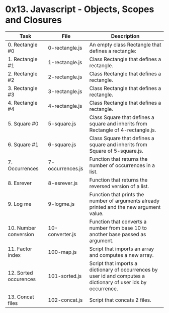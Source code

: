 # 0x13. Javascript - Objects, Scopes and Closures

| Task                  | File             | Description                                                                                                     |
|-----------------------|------------------|-----------------------------------------------------------------------------------------------------------------|
| 0. Rectangle #0       | 0-rectangle.js   | An empty class Rectangle that defines a rectangle:                                                              |
| 1. Rectangle #1       | 1-rectangle.js   | Class Rectangle that defines a rectangle.                                                                       |
| 2. Rectangle #2       | 2-rectangle.js   | Class Rectangle that defines a rectangle.                                                                       |
| 3. Rectangle #3       | 3-rectangle.js   | Class Rectangle that defines a rectangle.                                                                       |
| 4. Rectangle #4       | 4-rectangle.js   | Class Rectangle that defines a rectangle.                                                                       |
| 5. Square #0          | 5-square.js      | Class Square that defines a square and inherits from Rectangle of 4-rectangle.js.                               |
| 6. Square #1          | 6-square.js      | Class Square that defines a square and inherits from Square of 5-square.js.                                     |
| 7. Occurrences        | 7-occurrences.js | Function that returns the number of occurrences in a list.                                                      |
| 8. Esrever            | 8-esrever.js     | Function that returns the reversed version of a list.                                                           |
| 9. Log me             | 9-logme.js       | Function that prints the number of arguments already printed and the new argument value.                        |
| 10. Number conversion | 10-converter.js  | Function that converts a number from base 10 to another base passed as argument.                                |
| 11. Factor index      | 100-map.js       | Script that imports an array and computes a new array.                                                          |
| 12. Sorted occurences | 101-sorted.js    | Script that imports a dictionary of occurrences by user id and computes a dictionary of user ids by occurrence. |
| 13. Concat files      | 102-concat.js    | Script that concats 2 files.                                                                                    |
